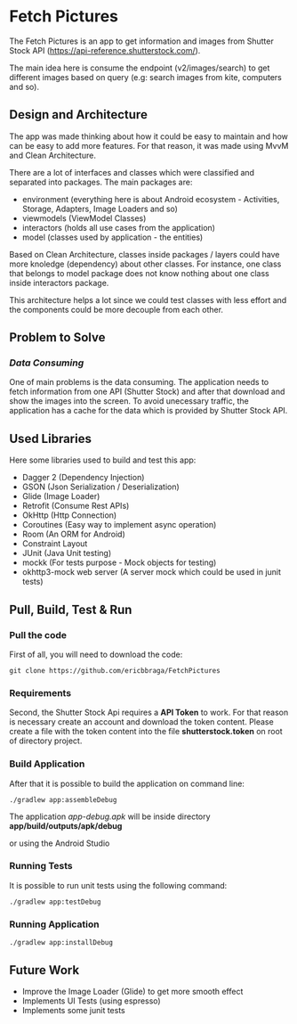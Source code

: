 # Fetch Pictures

The Fetch Pictures is an app to get information and images from Shutter Stock API (https://api-reference.shutterstock.com/).

The main idea here is consume the endpoint (v2/images/search) to get different images based on query (e.g: search images from kite, computers and so).


## Design and Architecture

The app was made thinking about how it could be easy to maintain and how can be easy to add more features. For that reason, it was made using MvvM and Clean Architecture. 

There are a lot of interfaces and classes which were classified and separated into packages. The main packages are:
- environment (everything here is about Android ecosystem - Activities, Storage, Adapters, Image Loaders and so)
- viewmodels (ViewModel Classes)
- interactors (holds all use cases from the application)
- model (classes used by application - the entities)

Based on Clean Architecture, classes inside packages / layers could have more knoledge (dependency) about other classes. For instance, one class that belongs to model package does not know nothing about one class inside interactors package. 

This architecture helps a lot since we could test classes with less effort and the components could be more decouple from each other.

## Problem to Solve

### _Data Consuming_   
One of main problems is the data consuming. The application needs to fetch information from one API (Shutter Stock) and after that download and show the images into the screen. To avoid unecessary traffic, the application has a cache for the data which is provided by Shutter Stock API. 

## Used Libraries
Here some libraries used to build and test this app:

- Dagger 2 (Dependency Injection)
- GSON (Json Serialization / Deserialization)
- Glide (Image Loader)
- Retrofit (Consume Rest APIs)
- OkHttp (Http Connection)
- Coroutines (Easy way to implement async operation)
- Room (An ORM for Android) 
- Constraint Layout
- JUnit (Java Unit testing)
- mockk (For tests purpose - Mock objects for testing)
- okhttp3-mock web server (A server mock which could be used in junit tests)

## Pull, Build, Test & Run

### Pull the code
First of all, you will need to download the code:
```
git clone https://github.com/ericbbraga/FetchPictures
```

### Requirements
Second, the Shutter Stock Api requires a __API Token__ to work. For that reason is necessary create an account and download the token content. Please create a file with the token content into the file __shutterstock.token__ on root of directory project.

### Build Application

After that it is possible to build the application on command line:

```
./gradlew app:assembleDebug
```

The application _app-debug.apk_ will be inside directory __app/build/outputs/apk/debug__

or using the Android Studio

### Running Tests
It is possible to run unit tests using the following command:

```
./gradlew app:testDebug
```

### Running Application
```
./gradlew app:installDebug
```

## Future Work
- Improve the Image Loader (Glide) to get more smooth effect
- Implements UI Tests (using espresso)
- Implements some junit tests